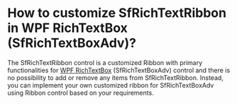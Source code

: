 # How to customize SfRichTextRibbon in WPF RichTextBox (SfRichTextBoxAdv)?

The SfRichTextRibbon control is a customized Ribbon with primary functionalities for [WPF RichTextBox](https://www.syncfusion.com/wpf-controls/richtextbox) (SfRichTextBoxAdv) control and there is no possibility to add or remove any items from SfRichTextRibbon. Instead, you can implement your own customized ribbon for SfRichTextBoxAdv using Ribbon control based on your requirements.